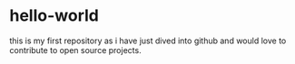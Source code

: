 # hello-world
this is my first repository
as i have just dived into github and would love to contribute to open source projects.
